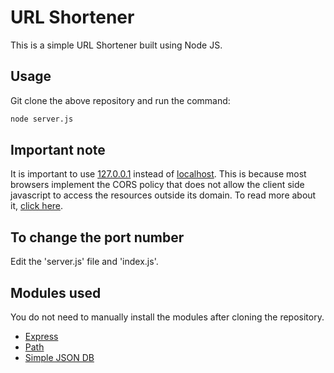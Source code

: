# URL Shortener

This is a simple URL Shortener built using Node JS.

## Usage

Git clone the above repository and run the command:

```bash
node server.js
```
## Important note
It is important to use [127.0.0.1](http://127.0.0.1/) instead of [localhost](http://localhost/). This is because most browsers implement the CORS policy that does not allow the client side javascript to access the resources outside its domain. To read more about it, [click here](https://developer.mozilla.org/en-US/docs/Web/HTTP/CORS).

## To change the port number
Edit the 'server.js' file and 'index.js'.

## Modules used
You do not need to manually install the modules after cloning the repository.
- [Express](https://expressjs.com/)
- [Path](https://nodejs.org/api/path.html)
- [Simple JSON DB](https://www.npmjs.com/package/simple-json-db)
